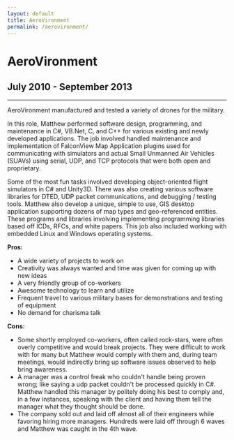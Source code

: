 ```yaml
---
layout: default
title: AeroVironment
permalink: /aerovironment/
---
```

# AeroVironment
## July 2010 - September 2013
<hr class="hr-plain">

AeroVironment manufactured and tested a variety of drones for the military.

In this role, Matthew performed software design, programming, and maintenance in C#, VB.Net, C, and C++ for various existing and newly developed applications. The job involved handled maintenance and implementation of FalconView Map Application plugins used for communicating with simulators and actual Small Unmanned Air Vehicles (SUAVs) using serial, UDP, and TCP protocols that were both open and proprietary.

Some of the most fun tasks involved developing object-oriented flight simulators in C# and Unity3D. There was also creating various software libraries for DTED, UDP packet communications, and debugging / testing tools. Matthew also develop a unique, simple to use, GIS desktop application supporting dozens of map types and geo-referenced entities. These programs and libraries involving implementing programming libraries based off ICDs, RFCs, and white papers. This job also included working with embedded Linux and Windows operating systems.

**Pros:**
* A wide variety of projects to work on
* Creativity was always wanted and time was given for coming up with new ideas
* A very friendly group of co-workers
* Awesome technology to learn and utilize
* Frequent travel to various military bases for demonstrations and testing of equipment
* No demand for charisma talk

**Cons:**
* Some shortly employed co-workers, often called rock-stars, were often overly competitive and would break projects. They were difficult to work with for many but Matthew would comply with them and, during team meetings, would indirectly bring up software issues observed to help bring awareness.
* A manager was a control freak who couldn't handle being proven wrong; like saying a udp packet couldn't be processed quickly in C#. Matthew handled this manager by politely doing his best to comply and, in a few instances, speaking with the client and having them tell the manager what they thought should be done.
* The company sold out and laid off almost all of their engineers while favoring hiring more managers. Hundreds were laid off through 6 waves and Matthew was caught in the 4th wave.